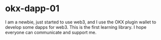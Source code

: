 # okx-dapp-01
I am a newbie, just started to use web3, and I use the OKX plugin wallet to develop some dapps for web3. This is the first learning library. I hope everyone can communicate and support me.
